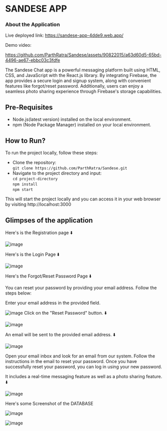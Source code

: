 # SANDESE APP

### About the Application
Live deployed link: https://sandese-app-4dde9.web.app/


Demo video: 

https://github.com/ParthRatra/Sandese/assets/90822015/a63d60d5-65bd-4496-ae67-ebbc03c3fdfe







The Sandese Chat app is a powerful messaging platform built using HTML, CSS, and JavaScript with the React.js library. By integrating Firebase, the app provides a secure login and signup system, along with convenient features like forgot/reset password. Additionally, users can enjoy a seamless photo sharing experience through Firebase's storage capabilities. 

## Pre-Requisites
 - Node.js(latest version) installed on the local environment.
 - npm (Node Package Manager) installed on your local environment.

## How to Run?

To run the project locally, follow these steps:
  - Clone the repository:<br>
    `git clone https://github.com/ParthRatra/Sandese.git`
  - Navigate to the project directory and input:<br>
    `cd project-directory`<br>
    `npm install`<br>
    `npm start`<br>                                                 
                                               
                                               
  This will start the project locally and you can access it in your web browser by visiting http://localhost:3000

## Glimpses of the application
Here's is the Registration page ⬇️


![image](https://github.com/ParthRatra/Sandese/assets/90822015/b9df4aae-9bdd-4041-ab47-949592b0df4d)





Here's is the Login Page  ⬇️


![image](https://github.com/ParthRatra/Sandese/assets/90822015/a971ce02-3b49-4066-b1f8-bd910a1c3792)




Here's the Forgot/Reset Password Page ⬇️

You can reset your password by providing your email address. Follow the steps below:

Enter your email address in the provided field.


![image](https://github.com/ParthRatra/Sandese/assets/90822015/d866d2b3-921e-4ed6-a80d-bf3de0dd460a)
Click on the "Reset Password" button. ⬇️


![image](https://github.com/ParthRatra/Sandese/assets/90822015/6fe0305e-f020-4192-916c-e876edaa8729)


An email will be sent to the provided email address. ⬇️

![image](https://github.com/ParthRatra/Sandese/assets/90822015/e746696e-259c-452d-b814-88b64dbdbe10)

Open your email inbox and look for an email from our system.
Follow the instructions in the email to reset your password.
Once you have successfully reset your password, you can log in using your new password.



It includes a real-time messaging feature as well as a photo sharing feature. ⬇️


![image](https://github.com/ParthRatra/Sandese/assets/90822015/71f6da87-6eb7-4db9-adc6-f751d3d01be3)


Here's some Screenshot of the DATABASE

![image](https://github.com/ParthRatra/Sandese/assets/90822015/0fbe0e52-959c-46f8-af52-3c5d84c1d217)


![image](https://github.com/ParthRatra/Sandese/assets/90822015/91015a40-587f-4986-a062-791fbda5ef7a)





  




